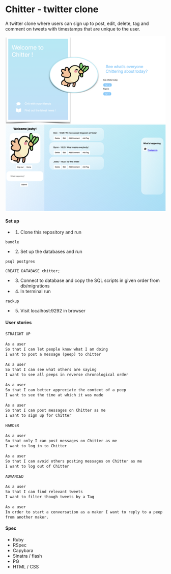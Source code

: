 # Chitter - twitter clone

A twitter clone where users can sign up to post, edit, delete, tag and comment on tweets with timestamps that are unique to the user.

![Alt text](app/public/homepage.png?raw=true "Home page")
![Alt text](app/public/mainpage.png?raw=true "Home page")

#### Set up
- 1. Clone this repository and run

```
bundle
```

- 2. Set up the databases and run

```
psql postgres
```
```
CREATE DATABASE chitter;
```

- 3. Connect to  database and copy the SQL scripts in given order from db/migrations

- 4. In terminal run
```
rackup
```
- 5. Visit localhost:9292 in browser

#### User stories

```
STRAIGHT UP

As a user
So that I can let people know what I am doing  
I want to post a message (peep) to chitter

As a user
So that I can see what others are saying  
I want to see all peeps in reverse chronological order

As a user
So that I can better appreciate the context of a peep
I want to see the time at which it was made

As a user
So that I can post messages on Chitter as me
I want to sign up for Chitter

HARDER

As a user
So that only I can post messages on Chitter as me
I want to log in to Chitter

As a user
So that I can avoid others posting messages on Chitter as me
I want to log out of Chitter

ADVANCED

As a user
So that I can find relevant tweets
I want to filter though tweets by a Tag

As a user
In order to start a conversation as a maker I want to reply to a peep from another maker.
```

#### Spec

- Ruby
- RSpec
- Capybara
- Sinatra / flash
- PG
- HTML / CSS
